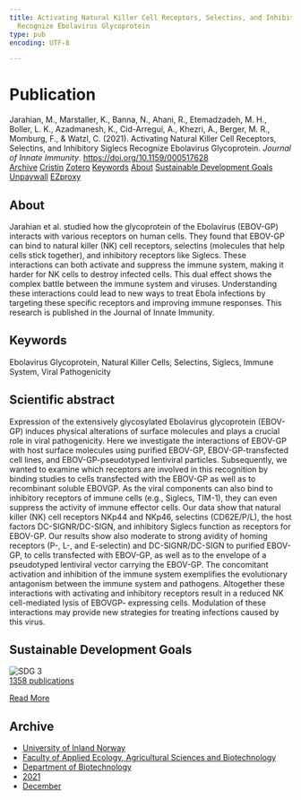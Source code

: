 ```yaml
---
title: Activating Natural Killer Cell Receptors, Selectins, and Inhibitory Siglecs
  Recognize Ebolavirus Glycoprotein
type: pub
encoding: UTF-8

---
```

<h1>Publication</h1>
<article id="csl-bib-container-EQT7XYW7" class="csl-bib-container">
  <div class="csl-bib-body"> <div class="csl-entry">Jarahian, M., Marstaller, K., Banna, N., Ahani, R., Etemadzadeh, M. H., Boller, L. K., Azadmanesh, K., Cid-Arregui, A., Khezri, A., Berger, M. R., Momburg, F., &#38; Watzl, C. (2021). Activating Natural Killer Cell Receptors, Selectins, and Inhibitory Siglecs Recognize Ebolavirus Glycoprotein. <i>Journal of Innate Immunity</i>. <a href="https://doi.org/10.1159/000517628">https://doi.org/10.1159/000517628</a></div> </div>
  <div class="csl-bib-buttons">
    <a href="#taxonomy-article-EQT7XYW7" alt="archive" class="csl-bib-button">Archive</a>
    <a href="https://app.cristin.no/results/show.jsf?id=1965731" alt="Cristin" class="csl-bib-button">Cristin</a>
    <a href="http://zotero.org/groups/5881554/items/EQT7XYW7" alt="Zotero" class="csl-bib-button">Zotero</a>
    <a href="#keywords-article-EQT7XYW7" alt="keywords" class="csl-bib-button">Keywords</a>
    <a href="#about-article-EQT7XYW7" alt="about_pub" class="csl-bib-button">About</a>
    <a href="#sdg-article-EQT7XYW7" alt="sdg" class="csl-bib-button">Sustainable Development Goals</a>
    <a href="https://www.karger.com/Article/Pdf/517628" alt="Unpaywall" class="csl-bib-button">Unpaywall</a>
    <a href="https://www.karger.com/Article/Pdf/517628" alt="EZproxy" class="csl-bib-button">EZproxy</a>
  </div>
  <div id="csl-bib-meta-container-EQT7XYW7"></div>
</article>
<div id="csl-bib-meta-EQT7XYW7" class="csl-bib-meta">
  <article id="about-article-EQT7XYW7" class="about_pub-article">
    <h1>About</h1>
    Jarahian et al. studied how the glycoprotein of the Ebolavirus (EBOV-GP) interacts with various receptors on human cells. They found that EBOV-GP can bind to natural killer (NK) cell receptors, selectins (molecules that help cells stick together), and inhibitory receptors like Siglecs. These interactions can both activate and suppress the immune system, making it harder for NK cells to destroy infected cells. This dual effect shows the complex battle between the immune system and viruses. Understanding these interactions could lead to new ways to treat Ebola infections by targeting these specific receptors and improving immune responses. This research is published in the Journal of Innate Immunity.
  </article>
  <article id="keywords-article-EQT7XYW7" class="keywords-article">
    <h1>Keywords</h1>
    Ebolavirus Glycoprotein, Natural Killer Cells, Selectins, Siglecs, Immune System, Viral Pathogenicity
  </article>
  <article id="abstract-article-EQT7XYW7" class="abstract-article">
    <h1>Scientific abstract</h1>
    Expression of the extensively glycosylated Ebolavirus glycoprotein (EBOV-GP) induces physical alterations of surface molecules and plays a crucial role in viral pathogenicity. Here we investigate the interactions of EBOV-GP with host surface molecules using purified EBOV-GP, EBOV-GP-transfected cell lines, and EBOV-GP-pseudotyped lentiviral particles. Subsequently, we wanted to examine which receptors are involved in this recognition by binding studies to cells transfected with the EBOV-GP as well as to recombinant soluble EBOVGP. As the viral components can also bind to inhibitory receptors of immune cells (e.g., Siglecs, TIM-1), they can even suppress the activity of immune effector cells. Our data show that natural killer (NK) cell receptors NKp44 and NKp46, selectins (CD62E/P/L), the host factors DC-SIGNR/DC-SIGN, and inhibitory Siglecs function as receptors for EBOV-GP. Our results show also moderate to strong avidity of homing receptors (P-, L-, and E-selectin) and DC-SIGNR/DC-SIGN to purified EBOV-GP, to cells transfected with EBOV-GP, as well as to the envelope of a pseudotyped lentiviral vector carrying the EBOV-GP. The concomitant activation and inhibition of the immune system exemplifies the evolutionary antagonism between the immune system and pathogens. Altogether these interactions with activating and inhibitory receptors result in a reduced NK cell-mediated lysis of EBOVGP- expressing cells. Modulation of these interactions may provide new strategies for treating infections caused by this virus.
  </article>
  <article id="sdg-article-EQT7XYW7" class="sdg-article">
    <h1>Sustainable Development Goals</h1>
    <div class="sdg-container"><div id="sdg3" class="sdg">
        <img src="{{< params subfolder >}}images/sdg/sdg03_en.png" class="image" alt="SDG 3">
        <div class="sdg-overlay">
          <a href="{{< params subfolder >}}en/archive/?sdg=3#archive" class="sdg-publication-count"><span>1358</span> publications</a>
          <p><a href="https://sdgs.un.org/goals/goal3" class="sdg-read-more">Read More</a></p>
        </div>
      </div></div>
  </article>
  <article id="taxonomy-article-EQT7XYW7" class="taxonomy-article">
    <h1>Archive</h1>
    <ul>
      <li><a href="{{< params subfolder >}}en/archive/?key=3DCRN523">University of Inland Norway</a></li>
      <li><a href="{{< params subfolder >}}en/archive/?key=T77LXH6D">Faculty of Applied Ecology, Agricultural Sciences and Biotechnology</a></li>
      <li><a href="{{< params subfolder >}}en/archive/?key=VL6KDQ85">Department of Biotechnology</a></li>
      <li><a href="{{< params subfolder >}}en/archive/?key=FJH75VJD">2021</a></li>
      <li><a href="{{< params subfolder >}}en/archive/?key=H75X8VE3">December</a></li>
    </ul>
  </article>
</div>
